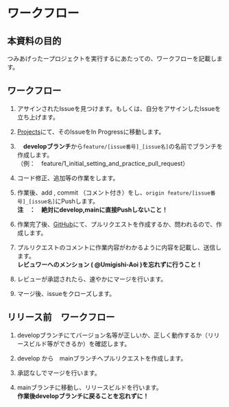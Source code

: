 # ワークフロー

## 本資料の目的
つみあげったープロジェクトを実行するにあたっての、ワークフローを記載します。

## ワークフロー

1. アサインされたIssueを見つけます。もしくは、自分をアサインしたIssueを立ち上げます。

2. [Projects](https://github.com/flutteruniv/tumiagetter/projects/1)にて、そのIssueをIn Progressに移動します。

3. 　**developブランチ**から``feature/[issue番号]_[issue名]``の名前でブランチを作成します。  
（例：　feature/1_initial_setting_and_practice_pull_request）

4. コード修正、追加等の作業をします。

5. 作業後、add , commit （コメント付き）をし、``origin feature/[issue番号]_[issue名]``にPushします。  
**注　：　絶対にdevelop,mainに直接Pushしないこと！**

6. 作業完了後、[GitHub](https://github.com/flutteruniv/tumiagetter)にて、プルリクエストを作成するか、問われるので、作成します。

7. プルリクエストのコメントに作業内容がわかるように内容を記載し、送信します。  
**レビュワーへのメンション ( @Umigishi-Aoi )を忘れずに行うこと！**

8. レビューが承認されたら、速やかにマージを行います。

9. マージ後、issueをクローズします。

## リリース前　ワークフロー

1. developブランチにてバージョン名等が正しいか、正しく動作するか（リリースビルド等ができるか）を確認します。

2. develop から　mainブランチへプルリクエストを作成します。

3. 承認なしでマージを行います。

4. mainブランチに移動し、リリースビルドを行います。  
**作業後developブランチに戻ることを忘れずに！**
